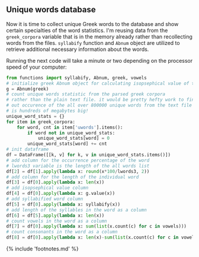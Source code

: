 ## Unique words database

Now it is time to collect unique Greek words to the database and show certain
specialties of the word statistics. I'm reusing data from the `greek_corpora`
variable that is in the memory already rather than recollecting words from the
files. `syllabify` function and `Abnum` object are utilized to retrieve
additional necessary information about the words.

Running the next code will take a minute or two depending on the processor
speed of your computer:

```python
from functions import syllabify, Abnum, greek, vowels
# initialize greek Abnum object for calculating isopsephical value of the words
g = Abnum(greek)
# count unique words statistic from the parsed greek corpora
# rather than the plain text file. it would be pretty hefty work to find
# out occurence of the all over 800000 unique words from the text file that
# is hundreds of megabytes big!
unique_word_stats = {}
for item in greek_corpora:
    for word, cnt in item['uwords'].items():
        if word not in unique_word_stats:
            unique_word_stats[word] = 0
        unique_word_stats[word] += cnt
# init dataframe
df = DataFrame([[k, v] for k, v in unique_word_stats.items()])
# add column for the occurrence percentage of the word
# lwords3 variable is the length of the all words list
df[2] = df[1].apply(lambda x: round(x*100/lwords3, 2))
# add column for the length of the individual word
df[3] = df[0].apply(lambda x: len(x))
# add isopsephical value column
df[4] = df[0].apply(lambda x: g.value(x))
# add syllabified word column
df[5] = df[0].apply(lambda x: syllabify(x))
# add length of the syllables in the word as a column
df[6] = df[5].apply(lambda x: len(x))
# count vowels in the word as a column
df[7] = df[0].apply(lambda x: sum(list(x.count(c) for c in vowels)))
# count consonants in the word as a column
df[8] = df[0].apply(lambda x: len(x)-sum(list(x.count(c) for c in vowels)))
```

{% include 'footnotes.md' %}
